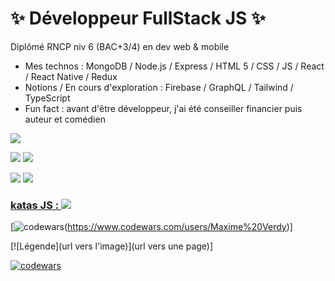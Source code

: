  # ✨ Développeur FullStack JS ✨  
Diplômé RNCP niv 6 (BAC+3/4) en dev web & mobile

- Mes technos : MongoDB / Node.js / Express / HTML 5 / CSS / JS / React / React Native / Redux
- Notions / En cours d'exploration : Firebase / GraphQL / Tailwind / TypeScript
- Fun fact : avant d'être développeur, j'ai été conseiller financier puis auteur et comédien

![](https://github-profile-summary-cards.vercel.app/api/cards/profile-details?username=MaximeVerdy&theme=nord_bright)

![](https://github-profile-summary-cards.vercel.app/api/cards/repos-per-language?username=MaximeVerdy&theme=nord_bright)    ![](https://github-profile-summary-cards.vercel.app/api/cards/most-commit-language?username=MaximeVerdy&theme=nord_bright)

![](https://github-profile-summary-cards.vercel.app/api/cards/stats?username=MaximeVerdy&theme=nord_bright) ![](https://github-profile-summary-cards.vercel.app/api/cards/productive-time?username=MaximeVerdy&theme=nord_bright)

### [katas JS : ](https://www.codewars.com/users/Maxime%20Verdy) ![](https://www.codewars.com/users/Maxime%20Verdy/badges/small)

[![codewars](https://www.codewars.com/users/Maxime%20Verdy/badges/small)(https://www.codewars.com/users/Maxime%20Verdy)]


[![Légende](url vers l'image)](url vers une page)]

[![codewars](https://www.codewars.com/users/Maxime%20Verdy/badges/small)](https://www.codewars.com/users/Maxime%20Verdy) 
